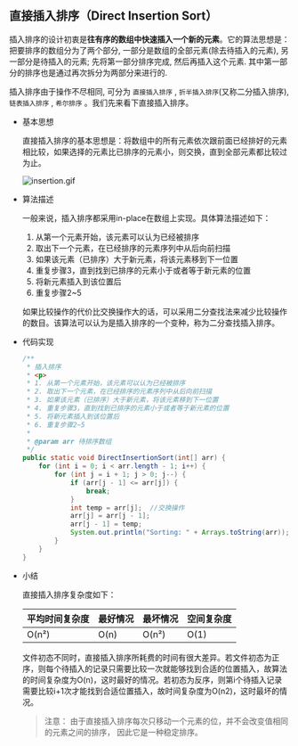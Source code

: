## 直接插入排序（Direct Insertion Sort）

插入排序的设计初衷是**往有序的数组中快速插入一个新的元素**。它的算法思想是：把要排序的数组分为了两个部分, 一部分是数组的全部元素(除去待插入的元素), 另一部分是待插入的元素; 先将第一部分排序完成, 然后再插入这个元素. 其中第一部分的排序也是通过再次拆分为两部分来进行的.

插入排序由于操作不尽相同, 可分为 `直接插入排序` , `折半插入排序`(又称二分插入排序), `链表插入排序` , `希尔排序` 。我们先来看下直接插入排序。

- 基本思想

  直接插入排序的基本思想是：将数组中的所有元素依次跟前面已经排好的元素相比较，如果选择的元素比已排序的元素小，则交换，直到全部元素都比较过为止。

  ![insertion.gif](https://i.loli.net/2017/10/20/59e9efbeea1fb.gif)

- 算法描述

  一般来说，插入排序都采用in-place在数组上实现。具体算法描述如下：

  1. 从第一个元素开始，该元素可以认为已经被排序
  2. 取出下一个元素，在已经排序的元素序列中从后向前扫描
  3. 如果该元素（已排序）大于新元素，将该元素移到下一位置
  4. 重复步骤3，直到找到已排序的元素小于或者等于新元素的位置
  5. 将新元素插入到该位置后
  6. 重复步骤2~5

  如果比较操作的代价比交换操作大的话，可以采用二分查找法来减少比较操作的数目。该算法可以认为是插入排序的一个变种，称为二分查找插入排序。

- 代码实现

  ```java
  /**
   * 插入排序
   * <p>
   * 1. 从第一个元素开始，该元素可以认为已经被排序
   * 2. 取出下一个元素，在已经排序的元素序列中从后向前扫描
   * 3. 如果该元素（已排序）大于新元素，将该元素移到下一位置
   * 4. 重复步骤3，直到找到已排序的元素小于或者等于新元素的位置
   * 5. 将新元素插入到该位置后
   * 6. 重复步骤2~5
   *
   * @param arr 待排序数组
   */
  public static void DirectInsertionSort(int[] arr) {
      for (int i = 0; i < arr.length - 1; i++) {
          for (int j = i + 1; j > 0; j--) {
              if (arr[j - 1] <= arr[j]) {
                  break;
              }
              int temp = arr[j];  //交换操作
              arr[j] = arr[j - 1];
              arr[j - 1] = temp;
              System.out.println("Sorting: " + Arrays.toString(arr));
          }
      }
  }
  ```

- 小结

  直接插入排序复杂度如下：

  | 平均时间复杂度 | 最好情况 | 最坏情况  | 空间复杂度 |
  | ------- | ---- | ----- | ----- |
  | O(n²)   | O(n) | O(n²) | O(1)  |

  文件初态不同时，直接插入排序所耗费的时间有很大差异。若文件初态为正序，则每个待插入的记录只需要比较一次就能够找到合适的位置插入，故算法的时间复杂度为O(n)，这时最好的情况。若初态为反序，则第i个待插入记录需要比较i+1次才能找到合适位置插入，故时间复杂度为O(n2)，这时最坏的情况。

  > 注意： 由于直接插入排序每次只移动一个元素的位，并不会改变值相同的元素之间的排序， 因此它是一种稳定排序。